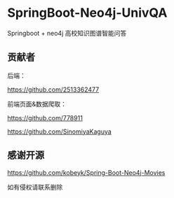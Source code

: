 # SpringBoot-Neo4j-UnivQA
Springboot + neo4j 高校知识图谱智能问答

## 贡献者
后端：

https://github.com/2513362477

前端页面&数据爬取：

https://github.com/778911 

https://github.com/SinomiyaKaguya


## 感谢开源
https://github.com/kobeyk/Spring-Boot-Neo4j-Movies

如有侵权请联系删除
